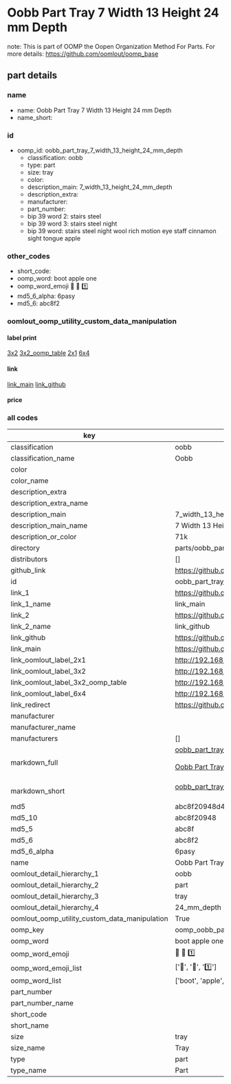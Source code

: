 # Oobb Part Tray 7 Width 13 Height 24 mm Depth  

note: This is part of OOMP the Oopen Organization Method For Parts. For more details: https://github.com/oomlout/oomp_base

##  part details
  







### name
* name: Oobb Part Tray 7 Width 13 Height 24 mm Depth
* name_short: 
### id
* oomp_id: oobb_part_tray_7_width_13_height_24_mm_depth
  * classification: oobb
  * type: part
  * size: tray
  * color: 
  * description_main: 7_width_13_height_24_mm_depth
  * description_extra: 
  * manufacturer: 
  * part_number: 
  * bip 39 word 2: stairs steel
  * bip 39 word 3: stairs steel night
  * bip 39 word: stairs steel night wool rich motion eye staff cinnamon sight tongue apple

### other_codes
* short_code: 
* oomp_word: boot apple one
* oomp_word_emoji :boot: :apple: :one:
* md5_6_alpha: 6pasy
* md5_6: abc8f2






### oomlout_oomp_utility_custom_data_manipulation
#### label print
[3x2](http://192.168.1.245:1112/?label=oomp%206pasy)
[3x2_oomp_table](http://192.168.1.108:1112/?label=oomp%206pasy)
[2x1](http://192.168.1.242:1112/?label=oomp%206pasy)
[6x4](http://192.168.1.55:1112/?label=oomp%206pasy)    

#### link

[link_main](https://github.com/oomlout/oomlout_oomp_version_1_messy/tree/main/parts/oobb_part_tray_7_width_13_height_24_mm_depth) [link_github](https://github.com/oomlout/oomlout_oomp_version_1_messy/tree/main/parts/oobb_part_tray_7_width_13_height_24_mm_depth)                             

#### price







### all codes 
| key | value |  
| --- | --- |  
| classification | oobb |  
| classification_name | Oobb |  
| color |  |  
| color_name |  |  
| description_extra |  |  
| description_extra_name |  |  
| description_main | 7_width_13_height_24_mm_depth |  
| description_main_name | 7 Width 13 Height 24 mm Depth |  
| description_or_color | 71k |  
| directory | parts/oobb_part_tray_7_width_13_height_24_mm_depth |  
| distributors | [] |  
| github_link | https://github.com/oomlout/oomlout_oomp_part_src/tree/main/parts/oobb_part_tray_7_width_13_height_24_mm_depth |  
| id | oobb_part_tray_7_width_13_height_24_mm_depth |  
| link_1 | https://github.com/oomlout/oomlout_oomp_version_1_messy/tree/main/parts/oobb_part_tray_7_width_13_height_24_mm_depth |  
| link_1_name | link_main |  
| link_2 | https://github.com/oomlout/oomlout_oomp_version_1_messy/tree/main/parts/oobb_part_tray_7_width_13_height_24_mm_depth |  
| link_2_name | link_github |  
| link_github | https://github.com/oomlout/oomlout_oomp_version_1_messy/tree/main/parts/oobb_part_tray_7_width_13_height_24_mm_depth |  
| link_main | https://github.com/oomlout/oomlout_oomp_version_1_messy/tree/main/parts/oobb_part_tray_7_width_13_height_24_mm_depth |  
| link_oomlout_label_2x1 | http://192.168.1.242:1112/?label=oomp%206pasy |  
| link_oomlout_label_3x2 | http://192.168.1.245:1112/?label=oomp%206pasy |  
| link_oomlout_label_3x2_oomp_table | http://192.168.1.108:1112/?label=oomp%206pasy |  
| link_oomlout_label_6x4 | http://192.168.1.55:1112/?label=oomp%206pasy |  
| link_redirect | https://github.com/oomlout/oomlout_oomp_version_1_messy/tree/main/parts/oobb_part_tray_7_width_13_height_24_mm_depth |  
| manufacturer |  |  
| manufacturer_name |  |  
| manufacturers | [] |  
| markdown_full | [oobb_part_tray_7_width_13_height_24_mm_depth](none)<br>[](none)<br>[Oobb Part Tray 7 Width 13 Height 24 Mm Depth](none)<br><br> |  
| markdown_short | [oobb_part_tray_7_width_13_height_24_mm_depth](none)<br><br> |  
| md5 | abc8f20948d40a26415cafd52b354ea2 |  
| md5_10 | abc8f20948 |  
| md5_5 | abc8f |  
| md5_6 | abc8f2 |  
| md5_6_alpha | 6pasy |  
| name | Oobb Part Tray 7 Width 13 Height 24 mm Depth |  
| oomlout_detail_hierarchy_1 | oobb |  
| oomlout_detail_hierarchy_2 | part |  
| oomlout_detail_hierarchy_3 | tray |  
| oomlout_detail_hierarchy_4 | 24_mm_depth |  
| oomlout_oomp_utility_custom_data_manipulation | True |  
| oomp_key | oomp_oobb_part_tray_7_width_13_height_24_mm_depth |  
| oomp_word | boot apple one |  
| oomp_word_emoji | :boot: :apple: :one: |  
| oomp_word_emoji_list | [':boot:', ':apple:', ':one:'] |  
| oomp_word_list | ['boot', 'apple', 'one'] |  
| part_number |  |  
| part_number_name |  |  
| short_code |  |  
| short_name |  |  
| size | tray |  
| size_name | Tray |  
| type | part |  
| type_name | Part |  
